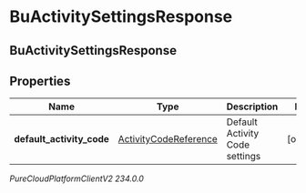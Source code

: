 # BuActivitySettingsResponse

## BuActivitySettingsResponse

## Properties

|Name | Type | Description | Notes|
|------------ | ------------- | ------------- | -------------|
| **default_activity_code** | [ActivityCodeReference](ActivityCodeReference) | Default Activity Code settings | [optional] |



_PureCloudPlatformClientV2 234.0.0_
